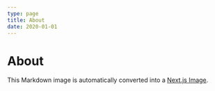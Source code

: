 ```yaml
---
type: page
title: About
date: 2020-01-01
---
```


# About

This Markdown image is automatically converted into a
[Next.js Image](https://nextjs.org/docs/api-reference/next/image).